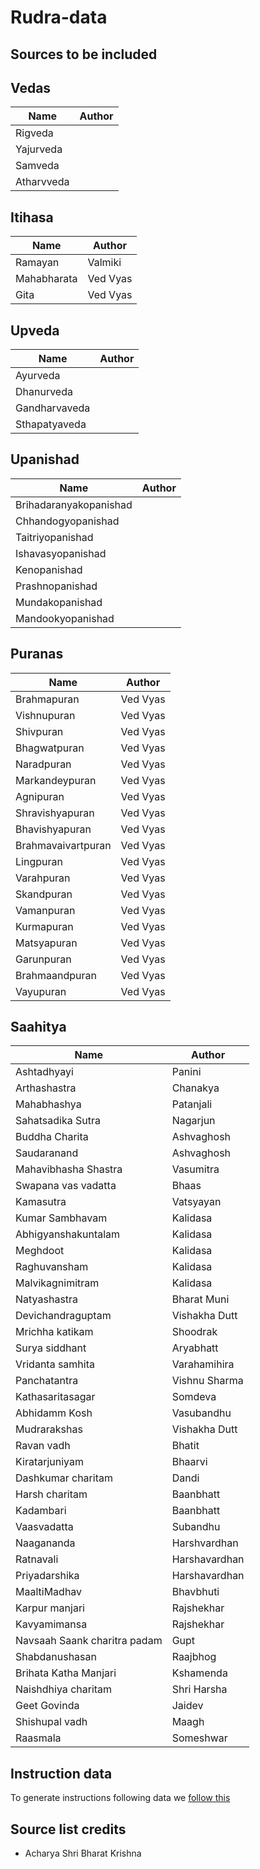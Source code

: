 # Rudra-data

## Sources to be included

## Vedas

|Name|Author|
|-----|----|
|Rigveda||
|Yajurveda||
|Samveda||
|Atharvveda||

## Itihasa

|Name|Author|
|----|------|
|Ramayan|Valmiki|
|Mahabharata|Ved Vyas|
|Gita|Ved Vyas|

## Upveda

|Name|Author|
|----|------|
|Ayurveda||
|Dhanurveda||
|Gandharvaveda||
|Sthapatyaveda||

## Upanishad

|Name|Author|
|----|------|
|Brihadaranyakopanishad||
|Chhandogyopanishad||
|Taitriyopanishad||
|Ishavasyopanishad||
|Kenopanishad||
|Prashnopanishad||
|Mundakopanishad||
|Mandookyopanishad||

## Puranas

|Name|Author|
|----|------|
|Brahmapuran|Ved Vyas|
|Vishnupuran|Ved Vyas|
|Shivpuran|Ved Vyas|
|Bhagwatpuran|Ved Vyas|
|Naradpuran|Ved Vyas|
|Markandeypuran|Ved Vyas|
|Agnipuran|Ved Vyas|
|Shravishyapuran|Ved Vyas|
|Bhavishyapuran|Ved Vyas|
|Brahmavaivartpuran|Ved Vyas|
|Lingpuran|Ved Vyas|
|Varahpuran|Ved Vyas|
|Skandpuran|Ved Vyas|
|Vamanpuran|Ved Vyas|
|Kurmapuran|Ved Vyas|
|Matsyapuran|Ved Vyas|
|Garunpuran|Ved Vyas|
|Brahmaandpuran|Ved Vyas|
|Vayupuran|Ved Vyas|

## Saahitya

|Name|Author|
|----|------|
|Ashtadhyayi|Panini|
|Arthashastra|Chanakya|
|Mahabhashya|Patanjali
|Sahatsadika Sutra|Nagarjun|
|Buddha Charita|Ashvaghosh|
|Saudaranand|Ashvaghosh|
|Mahavibhasha Shastra|Vasumitra|
|Swapana vas vadatta|Bhaas|
|Kamasutra|Vatsyayan|
|Kumar Sambhavam|Kalidasa|
|Abhigyanshakuntalam|Kalidasa|
|Meghdoot|Kalidasa|
|Raghuvansham|Kalidasa|
|Malvikagnimitram|Kalidasa|
|Natyashastra|Bharat Muni|
|Devichandraguptam|Vishakha Dutt|
|Mrichha katikam|Shoodrak|
|Surya siddhant| Aryabhatt|
|Vridanta samhita| Varahamihira|
|Panchatantra|Vishnu Sharma|
|Kathasaritasagar|Somdeva|
|Abhidamm Kosh|Vasubandhu|
|Mudrarakshas|Vishakha Dutt|
|Ravan vadh|Bhatit|
|Kiratarjuniyam|Bhaarvi|
|Dashkumar charitam|Dandi|
|Harsh charitam|Baanbhatt|
|Kadambari|Baanbhatt|
|Vaasvadatta|Subandhu|
|Naagananda|Harshvardhan|
|Ratnavali|Harshavardhan|
|Priyadarshika|Harshavardhan|
|MaaltiMadhav|Bhavbhuti|
|Karpur manjari|Rajshekhar|
|Kavyamimansa|Rajshekhar|
|Navsaah Saank charitra padam|Gupt|
|Shabdanushasan|Raajbhog|
|Brihata Katha Manjari|Kshamenda|
|Naishdhiya charitam|Shri Harsha|
|Geet Govinda|Jaidev|
|Shishupal vadh|Maagh|
|Raasmala|Someshwar|

## Instruction data

To generate instructions following data we [follow this](Generation.md)


## Source list credits

- Acharya Shri Bharat Krishna